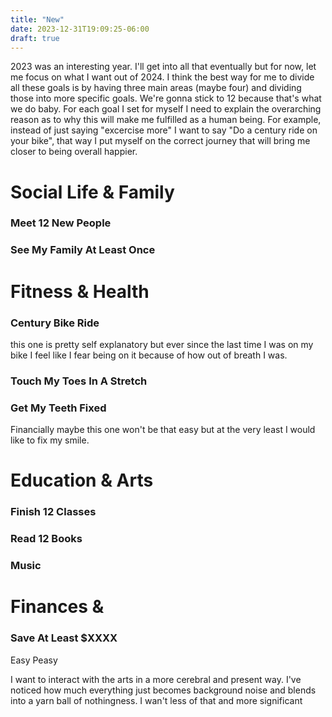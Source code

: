 ```yaml
---
title: "New"
date: 2023-12-31T19:09:25-06:00
draft: true
---
```


2023 was an interesting year. I'll get into all that eventually but for now, let me focus on what I want out of 2024. I think the best way for me to divide all these goals is by having three main areas (maybe four) and dividing those into more specific goals. We're gonna stick to 12 because that's what we do baby. For each goal I set for myself I need to explain the overarching reason as to why this will make me fulfilled as a human being. For example, instead of just saying "excercise more" I want to say "Do a century ride on your bike", that way I put myself on the correct journey that will bring me closer to being overall happier.

# Social Life & Family
### Meet 12 New People

### See My Family At Least Once


# Fitness & Health

### Century Bike Ride
this one is pretty self explanatory but ever since the last time I was on my bike I feel like I fear being on it because of how out of breath I was.

### Touch My Toes In A Stretch

### Get My Teeth Fixed

Financially maybe this one won't be that easy but at the very least I would like to fix my smile.

# Education & Arts

### Finish 12 Classes

### Read 12 Books

### Music

# Finances & 
### Save At Least $XXXX

Easy Peasy



I want to interact with the arts in a more cerebral and present way. I've noticed how much everything just becomes background noise and blends into a yarn ball of nothingness. I wan't less of that and more significant 